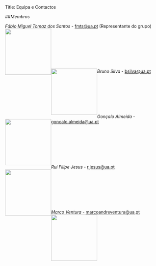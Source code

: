 Title: Equipa e Contactos

##*Membros*

*Fábio Miguel Tomaz dos Santos* - fmts@ua.pt (Representante do grupo) 
<img style="float: left" src="https://i.imgur.com/50EaoXE.jpg" height="150px">

<br><br>
<br><br>
<br><br>


*Bruno Silva* - bsilva@ua.pt 
<img style="float: left" src="https://i.imgur.com/HSabKqp.jpg" height="150px">

<br><br>
<br><br>
<br><br>




*Gonçalo Almeida* - goncalo.almeida@ua.pt
<img style="float: left" src="https://https://i.imgur.com/cq5kvdi.png" height="150px">

<br><br>
<br><br>
<br><br>




*Rui Filipe Jesus* - r.jesus@ua.pt 
<img style="float: left" src="https://i.imgur.com/Oly5gWd.jpg" height="150px">

<br><br>
<br><br>
<br><br>


*Marco Ventura* - marcoandreventura@ua.pt
<img style="float: left" src="https://i.imgur.com/I44zOF4.png" height="150px">
